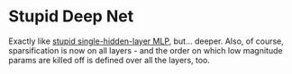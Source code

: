Stupid Deep Net
====

Exactly like [stupid single-hidden-layer MLP](https://github.com/howonlee/stupidmlp), but... deeper. Also, of course, sparsification is now on all layers - and the order on which low magnitude params are killed off is defined over all the layers, too.
